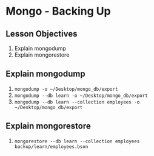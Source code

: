 # Mongo - Backing Up

## Lesson Objectives

1. Explain mongodump
1. Explain mongorestore

## Explain mongodump

1. `mongodump -o ~/Desktop/mongo_db/export`
1. `mongodump --db learn -o ~/Desktop/mongo_db/export`
1. `mongodump --db learn --collection employees -o ~/Desktop/mongo_db/export`

## Explain mongorestore

1. `mongorestore --db learn --collection employees backup/learn/employees.bson`
